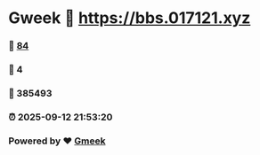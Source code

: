 # Gweek :link: https://bbs.017121.xyz 
### :page_facing_up: [84](https://bbs.017121.xyz/tag.html) 
### :speech_balloon: 4 
### :hibiscus: 385493 
### :alarm_clock: 2025-09-12 21:53:20 
### Powered by :heart: [Gmeek](https://github.com/Meekdai/Gmeek)
